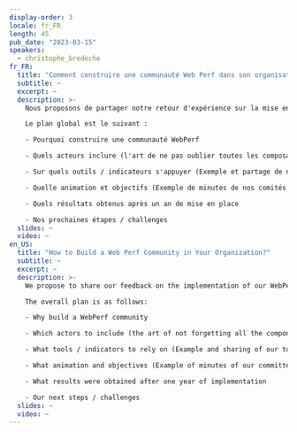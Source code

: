 ```yaml
---
display-order: 3
locale: fr_FR
length: 45
pub_date: "2023-03-15"
speakers:
  - christophe_bredeche
fr_FR:
  title: "Comment construire une communauté Web Perf dans son organisation ?"
  subtitle: ~
  excerpt: ~
  description: >-
    Nous proposons de partager notre retour d'expérience sur la mise en place de notre Communauté WebPerf au sein de la Redoute.

    Le plan global est le suivant :

    - Pourquoi construire une communauté WebPerf 

    - Quels acteurs inclure (l'art de ne pas oublier toutes les composantes nécessaire pour que le comité soit réellement efficace et utile)

    - Sur quels outils / indicateurs s'appuyer (Exemple et partage de nos outils)

    - Quelle animation et objectifs (Exemple de minutes de nos comités et d'un use case précis d'animation sur le CLS suite à un problème important après notre changement d'identité visuel)

    - Quels résultats obtenus après un an de mise en place

    - Nos prochaines étapes / challenges
  slides: ~
  video: ~
en_US:
  title: "How to Build a Web Perf Community in Your Organization?"
  subtitle: ~
  excerpt: ~
  description: >-
    We propose to share our feedback on the implementation of our WebPerf Community within La Redoute.

    The overall plan is as follows:

    - Why build a WebPerf community 

    - Which actors to include (the art of not forgetting all the components necessary for the committee to be really efficient and useful)

    - What tools / indicators to rely on (Example and sharing of our tools)

    - What animation and objectives (Example of minutes of our committees and a specific use case of animation on the CLS following a major problem after our visual identity change)

    - What results were obtained after one year of implementation

    - Our next steps / challenges
  slides: ~
  video: ~
---
```

